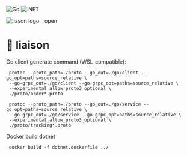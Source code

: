 ![Go](https://github.com/Steadfastie/liaison/actions/workflows/go.yml/badge.svg?branch=main) ![.NET](https://github.com/Steadfastie/liaison/actions/workflows/dotnet.yml/badge.svg)


![liason logo _ open](https://github.com/user-attachments/assets/a1b9b949-146a-48ca-b929-7114915517e2)
# 🦉 liaison

Go client generate command (WSL-compatible):

     protoc --proto_path=./proto --go_out=./go/client --go_opt=paths=source_relative \
     --go-grpc_out=./go/client --go-grpc_opt=paths=source_relative \
     --experimental_allow_proto3_optional \
     ./proto/order*.proto

     protoc --proto_path=./proto --go_out=./go/service --go_opt=paths=source_relative \
     --go-grpc_out=./go/service --go-grpc_opt=paths=source_relative \
     --experimental_allow_proto3_optional \
     ./proto/tracking*.proto

Docker build dotnet

     docker build -f dotnet.dockerfile ../
